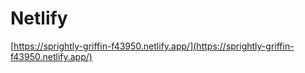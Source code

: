# Netlify

[https://sprightly-griffin-f43950.netlify.app/](https://sprightly-griffin-f43950.netlify.app/)

